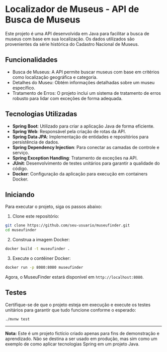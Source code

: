 # Localizador de Museus - API de Busca de Museus

Este projeto é uma API desenvolvida em Java para facilitar a busca de museus com base em sua localização. Os dados utilizados são provenientes da série histórica do Cadastro Nacional de Museus.

## Funcionalidades

- Busca de Museus: A API permite buscar museus com base em critérios como localização geográfica e categoria.
- Detalhes do Museu: Obtém informações detalhadas sobre um museu específico.
- Tratamento de Erros: O projeto inclui um sistema de tratamento de erros robusto para lidar com exceções de forma adequada.

## Tecnologias Utilizadas

- **Spring Boot**: Utilizado para criar a aplicação Java de forma eficiente.
- **Spring Web**: Responsável pela criação de rotas da API.
- **Spring Data JPA**: Implementação de entidades e repositórios para persistência de dados.
- **Spring Dependency Injection**: Para conectar as camadas de controle e serviço.
- **Spring Exception Handling**: Tratamento de exceções na API.
- **JUnit**: Desenvolvimento de testes unitários para garantir a qualidade do código.
- **Docker**: Configuração da aplicação para execução em containers Docker.

## Iniciando

Para executar o projeto, siga os passos abaixo:

1. Clone este repositório:

```bash
git clone https://github.com/seu-usuario/museufinder.git
cd museufinder
```

2. Construa a imagem Docker:

```bash
docker build -t museufinder .
```

3. Execute o contêiner Docker:

```bash
docker run -p 8080:8080 museufinder
```

Agora, o MuseuFinder estará disponível em `http://localhost:8080`.

## Testes

Certifique-se de que o projeto esteja em execução e execute os testes unitários para garantir que tudo funcione conforme o esperado:

```bash
./mvnw test
```

---

**Nota:** Este é um projeto fictício criado apenas para fins de demonstração e aprendizado. Não se destina a ser usado em produção, mas sim como um exemplo de como aplicar tecnologias Spring em um projeto Java.
